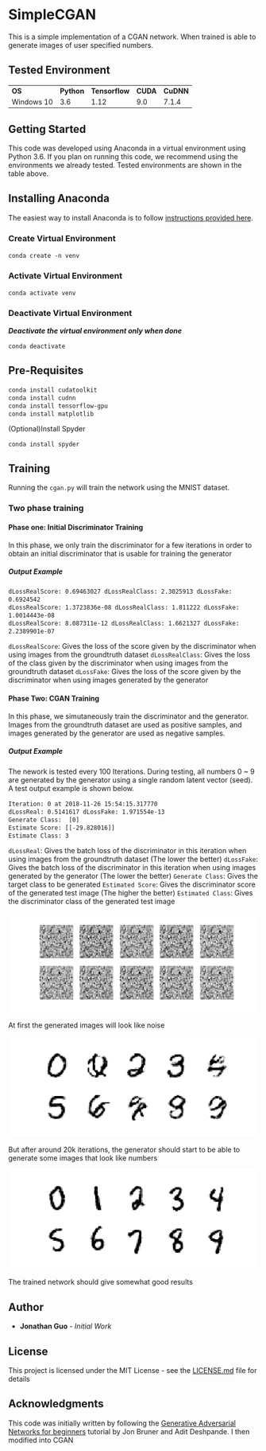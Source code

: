 # SimpleCGAN
This is a simple implementation of a CGAN network. When trained is able to generate images of user specified numbers.

## Tested Environment
<table>
  <tr>
    <td><b>OS</b></td>
    <td><b>Python</b></td>
    <td><b>Tensorflow</b></td>
    <td><b>CUDA</b></td>
    <td><b>CuDNN</b></td>
  </tr>
  <tr>
    <td>Windows 10</td>
    <td>3.6</td>
    <td>1.12</td>
    <td>9.0</td>
    <td>7.1.4</td>
  </tr>
</table>

## Getting Started
This code was developed using Anaconda in a virtual environment using Python 3.6. If you plan on running this code, we recommend using the environments we already tested. Tested environments are shown in the table above.

## Installing Anaconda
The easiest way to install Anaconda is to follow [instructions provided here](http://docs.anaconda.com/anaconda/install/).
### Create Virtual Environment
```
conda create -n venv
```
### Activate Virtual Environment
```
conda activate venv
```
### Deactivate Virtual Environment
**_Deactivate the virtual environment only when done_**
```
conda deactivate
```
## Pre-Requisites
```
conda install cudatoolkit
conda install cudnn
conda install tensorflow-gpu
conda install matplotlib
```
(Optional)Install Spyder
```
conda install spyder
```
## Training
Running the ``cgan.py`` will train the network using the MNIST dataset.
### Two phase training
#### Phase one: Initial Discriminator Training
In this phase, we only train the discriminator for a few iterations in order to obtain an initial discriminator that is usable for training the generator
##### Output Example
```
dLossRealScore: 0.69463027 dLossRealClass: 2.3025913 dLossFake: 0.6924542
dLossRealScore: 1.3723836e-08 dLossRealClass: 1.811222 dLossFake: 1.0014443e-08
dLossRealScore: 8.087311e-12 dLossRealClass: 1.6621327 dLossFake: 2.2389901e-07
```
``dLossRealScore``: Gives the loss of the score given by the discriminator when using images from the groundtruth dataset
``dLossRealClass``: Gives the loss of the class given by the discriminator when using images from the groundtruth dataset
``dLossFake``: Gives the loss of the score given by the discriminator when using images generated by the generator

#### Phase Two: CGAN Training
In this phase, we simutaneously train the discriminator and the generator. Images from the groundtruth dataset are used as positive samples, and images generated by the generator are used as negative samples.
##### Output Example
The nework is tested every 100 Iterations. During testing, all numbers 0 ~ 9 are generated by the generator using a single random latent vector (seed). A test output example is shown below.
```
Iteration: 0 at 2018-11-26 15:54:15.317770
dLossReal: 0.5141617 dLossFake: 1.971554e-13
Generate Class:  [0]
Estimate Score: [[-29.828016]]
Estimate Class: 3
```
``dLossReal``: Gives the batch loss of the discriminator in this iteration when using images from the groundtruth dataset (The lower the better)
``dLossFake``: Gives the batch loss of the discriminator in this iteration when using images generated by the generator (The lower the better)
``Generate Class``: Gives the target class to be generated
``Estimated Score``: Gives the discriminator score of the generated test image (The higher the better)
``Estimated Class``: Gives the discriminator class of the generated test image

![Initial training sample](samples/init_sample.png "Initial training sample")

At first the generated images will look like noise

![Training after around 20k iterations](samples/20k_sample.png "Trainning after around 20k iterations")

But after around 20k iterations, the generator should start to be able to generate some images that look like numbers

![Final results](samples/result_sample.png "Final results")

The trained network should give somewhat good results

## Author

* **Jonathan Guo** - *Initial Work*

## License

This project is licensed under the MIT License - see the [LICENSE.md](LICENSE.md) file for details

## Acknowledgments

This code was initially written by following the [Generative Adversarial Networks for beginners](https://www.oreilly.com/learning/generative-adversarial-networks-for-beginners) tutorial by Jon Bruner and Adit Deshpande. I then modified into CGAN
